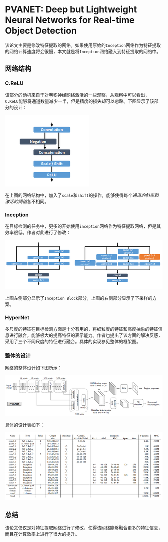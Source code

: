 PVANET: Deep but Lightweight Neural Networks for Real-time Object Detection
===

该论文主要是修改特征提取的网络。如果使用原始的`Inception`网络作为特征提取的网络计算速度将会很慢，本文就是将`Inception`网络融入到特征提取的网络中。

网络结构
---

### C.ReLU

该部分的动机来自于对卷积神经网络激活的一些观察，从观察中可以看出，`C.ReLU`能够将通道数量减少一半，但是精度的损失却可以忽略。下图显示了该部分的设计：

![C.ReLU](../../dist/pavnet_crelu.png)

在上图的网络结构中，加入了`scale`和`shift`的操作，能够使得每个*通道的斜率和激活的阈值*各不相同。

### Inception

在目标检测的任务中，更多的开始使用`inception`网络作为特征提取网络，但是其效率很低。作者对此进行了修改：

![Inception Block](../../dist/pavnet_inception.png)

上图左侧部分显示了`Inception Block`部分，上图的右侧部分显示了下采样的方案。

### HyperNet

多尺度的特征在目标检测方面是十分有用的，将细粒度的特征和高度抽象的特征信息进行融合，能够极大的提高特征的表示能力。作者也提出了该方面的解决反感，采用了三个不同尺度的特征进行融合。具体的实现参见整体的框架图。

### 整体的设计

网络的整体设计如下图所示：

![PAVNET](../../dist/pavnet.png)

具体的设计表如下：

![PAVNET Table](../../dist/pavnet_structure.png)

总结
---

该论文仅仅是对特征提取网络进行了修改，使得该网络能够融合更多的特征信息，而且在计算效率上进行了很大的提升。
